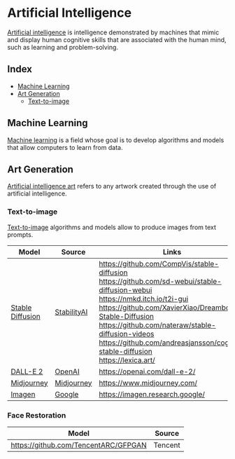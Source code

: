 # Artificial Intelligence

[Artificial intelligence](https://en.wikipedia.org/wiki/Artificial_intelligence) is intelligence demonstrated by machines that mimic and display human cognitive skills that are associated with the human mind, such as learning and problem-solving.

## Index

* [Machine Learning](#machine-learning)
* [Art Generation](#art-generation)
  * [Text-to-image](#text-to-image)

## Machine Learning

[Machine learning](https://en.wikipedia.org/wiki/Machine_learning) is a field whose goal is to develop algorithms and models that allow computers to learn from data.

## Art Generation

[Artificial intelligence art](https://en.wikipedia.org/wiki/Artificial_intelligence_art) refers to any artwork created through the use of artificial intelligence.

### Text-to-image

[Text-to-image](https://en.wikipedia.org/wiki/Text-to-image_model) algorithms and models allow to produce images from text prompts.

| Model | Source | Links |
|---|---|---|
| [Stable Diffusion](https://en.wikipedia.org/wiki/Stable_Diffusion) | [StabilityAI](https://stability.ai/) | https://github.com/CompVis/stable-diffusion<br>https://github.com/sd-webui/stable-diffusion-webui<br>https://nmkd.itch.io/t2i-gui<br>https://github.com/XavierXiao/Dreambooth-Stable-Diffusion<br>https://github.com/nateraw/stable-diffusion-videos<br>https://github.com/andreasjansson/cog-stable-diffusion<br>https://lexica.art/ |
| [DALL-E 2](https://en.wikipedia.org/wiki/DALL-E) | [OpenAI](https://openai.com/) | https://openai.com/dall-e-2/ |
| [Midjourney](https://www.midjourney.com/) | [Midjourney](https://www.midjourney.com/) | https://www.midjourney.com/ |
| [Imagen](https://imagen.research.google/) | [Google](https://www.google.com/) | https://imagen.research.google/ |

### Face Restoration

| Model | Source |
|---|---|
| https://github.com/TencentARC/GFPGAN | Tencent |
